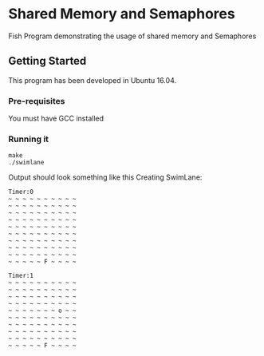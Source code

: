# Shared Memory and Semaphores
Fish Program demonstrating the usage of shared memory and Semaphores
## Getting Started
This program has been developed in Ubuntu 16.04.
### Pre-requisites
You must have GCC installed
### Running it
```
make
./swimlane
```
Output should look something like this
Creating SwimLane:
```
Timer:0
~ ~ ~ ~ ~ ~ ~ ~ ~ ~
~ ~ ~ ~ ~ ~ ~ ~ ~ ~
~ ~ ~ ~ ~ ~ ~ ~ ~ ~
~ ~ ~ ~ ~ ~ ~ ~ ~ ~
~ ~ ~ ~ ~ ~ ~ ~ ~ ~
~ ~ ~ ~ ~ ~ ~ ~ ~ ~
~ ~ ~ ~ ~ ~ ~ ~ ~ ~
~ ~ ~ ~ ~ ~ ~ ~ ~ ~
~ ~ ~ ~ ~ ~ ~ ~ ~ ~
~ ~ ~ ~ ~ F ~ ~ ~ ~

Timer:1
~ ~ ~ ~ ~ ~ ~ ~ ~ ~
~ ~ ~ ~ ~ ~ ~ ~ ~ ~
~ ~ ~ ~ ~ ~ ~ ~ ~ ~
~ ~ ~ ~ ~ ~ ~ ~ ~ ~
~ ~ ~ ~ ~ ~ ~ o ~ ~
~ ~ ~ ~ ~ ~ ~ ~ ~ ~
~ ~ ~ ~ ~ ~ ~ ~ ~ ~
~ ~ ~ ~ ~ ~ ~ ~ ~ ~
~ ~ ~ ~ ~ ~ ~ ~ ~ ~
~ ~ ~ ~ ~ F ~ ~ ~ ~
```
